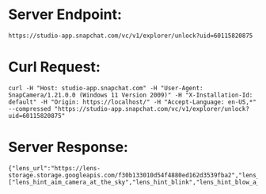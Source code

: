 # Server Endpoint: 
    https://studio-app.snapchat.com/vc/v1/explorer/unlock?uid=60115820875

# Curl Request: 
    curl -H "Host: studio-app.snapchat.com" -H "User-Agent: SnapCamera/1.21.0.0 (Windows 11 Version 2009)" -H "X-Installation-Id: default" -H "Origin: https://localhost/" -H "Accept-Language: en-US,*" --compressed "https://studio-app.snapchat.com/vc/v1/explorer/unlock?uid=60115820875"

# Server Response:
    {"lens_url":"https://lens-storage.storage.googleapis.com/f30b133010d54f4880ed162d3539fba2","lens_id":"60115820875","signature":"MGYCMQDBLz5dVtyKMI7aWgFWiMRm72KpxWUteDHsdLtzYwkhwiBqhTd6BryNAtjWRA+tO84CMQCyYqlI84CL6Gha/vC/0zJgDIOrK3KY4ru3gOnMN4uvpELOUL9m3LG97kAEyJImYyc=","additional_hint_ids":["lens_hint_aim_camera_at_the_sky","lens_hint_blink","lens_hint_blow_a_kiss","lens_hint_blow_a_kiss_voice_changer","lens_hint_come_closer","lens_hint_do_not_smile","lens_hint_do_not_try_with_a_friend","lens_hint_draw_with_your_finger","lens_hint_face_swap","lens_hint_find_face","lens_hint_find_image","lens_hint_find_marker","lens_hint_find_snapcode","lens_hint_keep_raising_your_eyebrows","lens_hint_kiss","lens_hint_kiss_again","lens_hint_look_around","lens_hint_look_down","lens_hint_look_left","lens_hint_look_right","lens_hint_look_up","lens_hint_make_some_noise","lens_hint_move_your_head","lens_hint_nod_your_head","lens_hint_now_kiss","lens_hint_now_open_your_mouth","lens_hint_now_raise_your_eyebrows","lens_hint_now_smile","lens_hint_open_your_mouth","lens_hint_open_your_mouth_again","lens_hint_open_your_mouth_voice_changer","lens_hint_pick_a_face","lens_hint_pick_a_photo","lens_hint_pick_an_image","lens_hint_press_and_hold_for_song_info","lens_hint_raise_your_eyebrows","lens_hint_raise_your_eyebrows_again","lens_hint_raise_eyebrows_or_open_mouth","lens_hint_raise_your_eyebrows_to_start_the_game","lens_hint_raise_your_eyebrows_voice_changer","lens_hint_rotate_your_phone","lens_hint_say_something","lens_hint_send_to_friends","lens_hint_show_your_hand","lens_hint_smile","lens_hint_smile_again","lens_hint_smile_voice_changer","lens_hint_sound_on","lens_hint_swap_camera","lens_hint_swap_camera_to_get_strange","lens_hint_face_swap_camera_roll","lens_hint_tap_a_surface","lens_hint_tap_bitmoji_to_change","lens_hint_tap_ground_to_place","lens_hint_tap_surface_to_place","lens_hint_tap_ground","lens_hint_tap","lens_hint_tilt_your_head","lens_hint_try_friend","lens_hint_try_rear_camera","lens_hint_try_with_a_dog","lens_hint_try_with_a_dog_or_cat","lens_hint_try_with_your_cat","lens_hint_turn_around","lens_hint_turn_on_sound","lens_hint_voice_changer","lens_hint_walk_through_the_door"]}